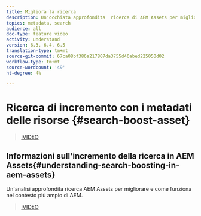 ```yaml
---
title: Migliora la ricerca
description: Un'occhiata approfondita  ricerca di AEM Assets per migliorare e come funziona nel contesto più ampio di AEM.
topics: metadata, search
audience: all
doc-type: feature video
activity: understand
version: 6.3, 6.4, 6.5
translation-type: tm+mt
source-git-commit: 67ca08bf386a217807da3755d46abed225050d02
workflow-type: tm+mt
source-wordcount: '49'
ht-degree: 4%

---
```



# Ricerca di incremento con i metadati delle risorse {#search-boost-asset}

>[!VIDEO](https://video.tv.adobe.com/v/16766/?quality=12&learn=on)

## Informazioni sull&#39;incremento della ricerca in  AEM Assets{#understanding-search-boosting-in-aem-assets}

Un&#39;analisi approfondita  ricerca AEM Assets per migliorare e come funziona nel contesto più ampio di AEM.

>[!VIDEO](https://video.tv.adobe.com/v/16770/?quality=12&learn=on)
